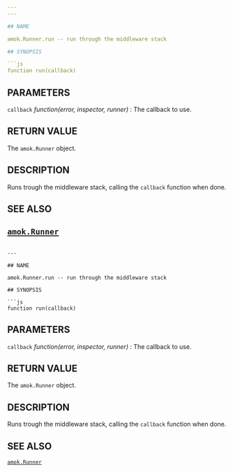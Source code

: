 ```yaml
---
---

## NAME

amok.Runner.run -- run through the middleware stack

## SYNOPSIS

```js
function run(callback)
```

## PARAMETERS
`callback` *function(error, inspector, runner)*
:   The callback to use.

## RETURN VALUE

The `amok.Runner` object.

## DESCRIPTION

Runs trough the middleware stack, calling the `callback` function when done.

## SEE ALSO

[`amok.Runner`](amok.Runner.3.md)
---
```

---

## NAME

amok.Runner.run -- run through the middleware stack

## SYNOPSIS

```js
function run(callback)
```

## PARAMETERS
`callback` *function(error, inspector, runner)*
:   The callback to use.

## RETURN VALUE

The `amok.Runner` object.

## DESCRIPTION

Runs trough the middleware stack, calling the `callback` function when done.

## SEE ALSO

[`amok.Runner`](amok.Runner.3.md)
